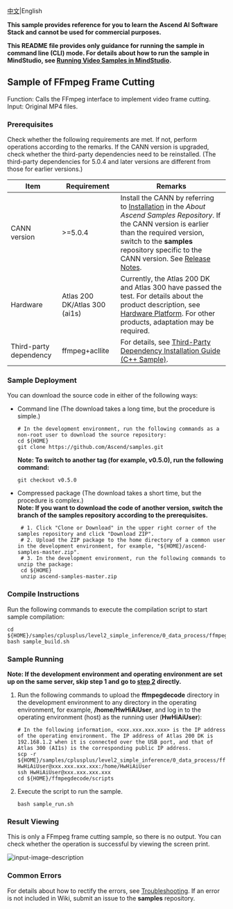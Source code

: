 [中文](README_CN.md)|English

**This sample provides reference for you to learn the Ascend AI Software Stack and cannot be used for commercial purposes.**

**This README file provides only guidance for running the sample in command line (CLI) mode. For details about how to run the sample in MindStudio, see [Running Video Samples in MindStudio](https://github.com/Ascend/samples/wikis/Mindstudio%E8%BF%90%E8%A1%8C%E5%9B%BE%E7%89%87%E6%A0%B7%E4%BE%8B?sort_id=3164874).**

## Sample of FFmpeg Frame Cutting
Function: Calls the FFmpeg interface to implement video frame cutting.  
Input: Original MP4 files.  

### Prerequisites
Check whether the following requirements are met. If not, perform operations according to the remarks. If the CANN version is upgraded, check whether the third-party dependencies need to be reinstalled. (The third-party dependencies for 5.0.4 and later versions are different from those for earlier versions.)

| Item| Requirement| Remarks|
|---|---|---|
| CANN version| >=5.0.4 | Install the CANN by referring to [Installation](/README.md#installation) in the *About Ascend Samples Repository*. If the CANN version is earlier than the required version, switch to the **samples** repository specific to the CANN version. See [Release Notes](/README.md#release-notes).|
| Hardware| Atlas 200 DK/Atlas 300 (ai1s)  | Currently, the Atlas 200 DK and Atlas 300 have passed the test. For details about the product description, see [Hardware Platform](https://ascend.huawei.com/en/#/hardware/product). For other products, adaptation may be required.|
| Third-party dependency| ffmpeg+acllite | For details, see [Third-Party Dependency Installation Guide (C++ Sample)](../../environment/README.md).|

### Sample Deployment
You can download the source code in either of the following ways:  
  - Command line (The download takes a long time, but the procedure is simple.)
     ```    
     # In the development environment, run the following commands as a non-root user to download the source repository:   
     cd ${HOME}     
     git clone https://github.com/Ascend/samples.git
     ```
     **Note: To switch to another tag (for example, v0.5.0), run the following command:**
     ```
     git checkout v0.5.0
     ```   
  - Compressed package (The download takes a short time, but the procedure is complex.)        
     **Note: If you want to download the code of another version, switch the branch of the samples repository according to the prerequisites.**  
     ``` 
      # 1. Click "Clone or Download" in the upper right corner of the samples repository and click "Download ZIP".   
      # 2. Upload the ZIP package to the home directory of a common user in the development environment, for example, "${HOME}/ascend-samples-master.zip".    
      # 3. In the development environment, run the following commands to unzip the package:    
      cd ${HOME}    
      unzip ascend-samples-master.zip
      ```

### Compile Instructions
Run the following commands to execute the compilation script to start sample compilation:  
```
cd ${HOME}/samples/cplusplus/level2_simple_inference/0_data_process/ffmpegdecode/scripts    
bash sample_build.sh
```

### Sample Running

**Note: If the development environment and operating environment are set up on the same server, skip step 1 and go to [step 2](#step_2) directly.**  

1. Run the following commands to upload the **ffmpegdecode** directory in the development environment to any directory in the operating environment, for example, **/home/HwHiAiUser**, and log in to the operating environment (host) as the running user (**HwHiAiUser**):
    ```
    # In the following information, <xxx.xxx.xxx.xxx> is the IP address of the operating environment. The IP address of Atlas 200 DK is 192.168.1.2 when it is connected over the USB port, and that of Atlas 300 (AI1s) is the corresponding public IP address.
    scp -r ${HOME}/samples/cplusplus/level2_simple_inference/0_data_process/ffmpegdecode HwHiAiUser@xxx.xxx.xxx.xxx:/home/HwHiAiUser    
    ssh HwHiAiUser@xxx.xxx.xxx.xxx     
    cd ${HOME}/ffmpegdecode/scripts
    ```

2. <a name="step_2"></a>Execute the script to run the sample.
    ```
    bash sample_run.sh
    ```

### Result Viewing

This is only a FFmpeg frame cutting sample, so there is no output. You can check whether the operation is successful by viewing the screen print.

![input-image-description](https://images.gitee.com/uploads/images/2021/1026/192147_13d8fb34_5400693.png)

### Common Errors
For details about how to rectify the errors, see [Troubleshooting](https://github.com/Ascend/samples/wikis/%E5%B8%B8%E8%A7%81%E9%97%AE%E9%A2%98%E5%AE%9A%E4%BD%8D/%E4%BB%8B%E7%BB%8D). If an error is not included in Wiki, submit an issue to the **samples** repository.

